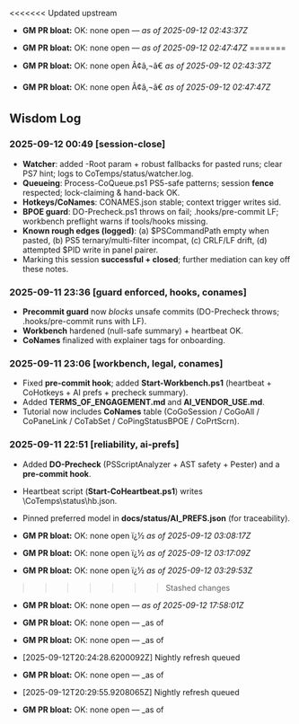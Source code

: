 <<<<<<< Updated upstream

- **GM PR bloat:** OK: none open — _as of 2025-09-12 02:43:37Z_


- **GM PR bloat:** OK: none open — _as of 2025-09-12 02:47:47Z_
=======
﻿
- **GM PR bloat:** OK: none open Ã¢â‚¬â€ _as of 2025-09-12 02:43:37Z_


- **GM PR bloat:** OK: none open Ã¢â‚¬â€ _as of 2025-09-12 02:47:47Z_

## Wisdom Log
### 2025-09-12 00:49 [session-close]
- **Watcher**: added -Root param + robust fallbacks for pasted runs; clear PS7 hint; logs to CoTemps/status/watcher.log.
- **Queueing**: Process-CoQueue.ps1 PS5-safe patterns; session **fence** respected; lock-claiming & hand-back OK.
- **Hotkeys/CoNames**: CONAMES.json stable; context trigger writes sid.
- **BPOE guard**: DO-Precheck.ps1 throws on fail; .hooks/pre-commit LF; workbench preflight warns if tools/hooks missing.
- **Known rough edges (logged)**: (a) $PSCommandPath empty when pasted, (b) PS5 ternary/multi-filter incompat, (c) CRLF/LF drift, (d) attempted $PID write in panel pairer.
- Marking this session **successful + closed**; further mediation can key off these notes.
### 2025-09-11 23:36 [guard enforced, hooks, conames]
- **Precommit guard** now *blocks* unsafe commits (DO-Precheck throws; .hooks/pre-commit runs with LF).
- **Workbench** hardened (null-safe summary) + heartbeat OK.
- **CoNames** finalized with explainer tags for onboarding.
### 2025-09-11 23:06 [workbench, legal, conames]
- Fixed **pre-commit hook**; added **Start-Workbench.ps1** (heartbeat + CoHotkeys + AI prefs + precheck summary).
- Added **TERMS_OF_ENGAGEMENT.md** and **AI_VENDOR_USE.md**.
- Tutorial now includes **CoNames** table (CoGoSession / CoGoAll / CoPaneLink / CoTabSet / CoPingStatusBPOE / CoPrtScrn).
### 2025-09-11 22:51 [reliability, ai-prefs]
- Added **DO-Precheck** (PSScriptAnalyzer + AST safety + Pester) and a **pre-commit hook**.
- Heartbeat script (**Start-CoHeartbeat.ps1**) writes \CoTemps\status\hb.json\.
- Pinned preferred model in **docs/status/AI_PREFS.json** (for traceability).




- **GM PR bloat:** OK: none open ï¿½ _as of 2025-09-12 03:08:17Z_


- **GM PR bloat:** OK: none open ï¿½ _as of 2025-09-12 03:17:09Z_


- **GM PR bloat:** OK: none open ï¿½ _as of 2025-09-12 03:29:53Z_


>>>>>>> Stashed changes


- **GM PR bloat:** OK: none open — _as of 2025-09-12 17:58:01Z_


- **GM PR bloat:** OK: none open — _as of 


- **GM PR bloat:** OK: none open — _as of 
- [2025-09-12T20:24:28.6200092Z] Nightly refresh queued


- **GM PR bloat:** OK: none open — _as of 
- [2025-09-12T20:29:55.9208065Z] Nightly refresh queued


- **GM PR bloat:** OK: none open — _as of 

